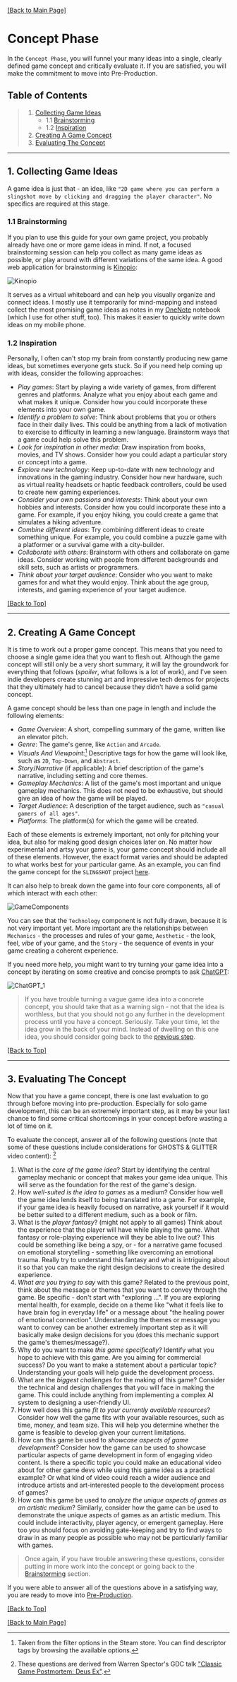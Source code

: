[[Back to Main Page]](README.md/#production-guide-for-solo-game-development)

# Concept Phase

In the `Concept Phase`, you will funnel your many ideas into a single, clearly defined game concept and critically evaluate it. If you are satisfied, you will make the commitment to move into Pre-Production.

<a name="toc"></a>
## Table of Contents

> 1. [Collecting Game Ideas](#collecting-ideas)
>    - 1.1 [Brainstorming](#brainstorming)
>    - 1.2 [Inspiration](#inspiration)
> 2. [Creating A Game Concept](#creating-concept)
> 3. [Evaluating The Concept](#evaluating-concept)

---

<a name="collecting-ideas"></a>
## 1. Collecting Game Ideas

A game idea is just that - an idea, like `"2D game where you can perform a slingshot move by clicking and dragging the player character"`. No specifics are required at this stage.

<a name="brainstorming"></a>
### 1.1 Brainstorming

If you plan to use this guide for your own game project, you probably already have one or more game ideas in mind. If not, a focused brainstorming session can help you collect as many game ideas as possible, or play around with different variations of the same idea. A good web application for brainstorming is [Kinopio](https://kinopio.club/):

![Kinopio](Images/Kinopio.png "An example board on Kinopio")

It serves as a virtual whiteboard and can help you visually organize and connect ideas. I mostly use it temporarily for mind-mapping and instead collect the most promising game ideas as notes in my [OneNote](https://www.onenote.com/?public=1) notebook (which I use for other stuff, too). This makes it easier to quickly write down ideas on my mobile phone.

<a name="inspiration"></a>
### 1.2 Inspiration

Personally, I often can't stop my brain from constantly producing new game ideas, but sometimes everyone gets stuck. So if you need help coming up with ideas, consider the following approaches:
- *Play games*: Start by playing a wide variety of games, from different genres and platforms. Analyze what you enjoy about each game and what makes it unique. Consider how you could incorporate these elements into your own game.
- *Identify a problem to solve*: Think about problems that you or others face in their daily lives. This could be anything from a lack of motivation to exercise to difficulty in learning a new language. Brainstorm ways that a game could help solve this problem.
- *Look for inspiration in other media*: Draw inspiration from books, movies, and TV shows. Consider how you could adapt a particular story or concept into a game.
- *Explore new technology*: Keep up-to-date with new technology and innovations in the gaming industry. Consider how new hardware, such as virtual reality headsets or haptic feedback controllers, could be used to create new gaming experiences.
- *Consider your own passions and interests*: Think about your own hobbies and interests. Consider how you could incorporate these into a game. For example, if you enjoy hiking, you could create a game that simulates a hiking adventure.
- *Combine different ideas*: Try combining different ideas to create something unique. For example, you could combine a puzzle game with a platformer or a survival game with a city-builder.
- *Collaborate with others*: Brainstorm with others and collaborate on game ideas. Consider working with people from different backgrounds and skill sets, such as artists or programmers.
- *Think about your target audience*: Consider who you want to make games for and what they would enjoy. Think about the age group, interests, and gaming experience of your target audience.

[[Back to Top]](#concept-phase)

---

<a name="creating-concept"></a>
## 2. Creating A Game Concept

It is time to work out a proper game concept. This means that you need to choose a single game idea that you want to flesh out. Although the game concept will still only be a very short summary, it will lay the groundwork for everything that follows (_spoiler_, what follows is a lot of work), and I've seen indie developers create stunning art and impressive tech demos for projects that they ultimately had to cancel because they didn't have a solid game concept.

A game concept should be less than one page in length and include the following elements:
- *Game Overview*: A short, compelling summary of the game, written like an elevator pitch.
- *Genre*: The game's genre, like `Action` and `Arcade`.
- *Visuals And Viewpoint*:[^1] Descriptive tags for how the game will look like, such as `2D`, `Top-Down`, and `Abstract`.
- *Story*/*Narrative* (if applicable): A brief description of the game's narrative, including setting and core themes.
- *Gameplay Mechanics*: A list of the game's most important and unique gameplay mechanics. This does not need to be exhaustive, but should give an idea of how the game will be played.
- *Target Audience*: A description of the target audience, such as `"casual gamers of all ages"`.
- *Platforms*: The platform(s) for which the game will be created.

[^1]: Taken from the filter options in the Steam store. You can find descriptor tags by browsing the available options.

Each of these elements is extremely important, not only for pitching your idea, but also for making good design choices later on. No matter how experimental and artsy your game is, your game concept should include all of these elements. However, the exact format varies and should be adapted to what works best for your particular game. As an example, you can find the game concept for the `SLINGSHOT` project [here](https://share-docs.clickup.com/9004010474/p/h/8cawjza-1127/a4494a0363b6815).

It can also help to break down the game into four core components, all of which interact with each other:

![GameComponents](Images/GameComponents.png "A game broken down into four core components")

You can see that the `Technology` component is not fully drawn, because it is not very important yet. More important are the relationships between `Mechanics` - the processes and rules of your game, `Aesthetic` - the look, feel, *vibe* of your game, and the `Story` - the sequence of events in your game creating a coherent experience.

If you need more help, you might want to try turning your game idea into a concept by iterating on some creative and concise prompts to ask [ChatGPT](https://chat.openai.com/chat):

![ChatGPT_1](Images/ChatGPT_1.png "A ChatGPT response for creating a game concept")

> If you have trouble turning a vague game idea into a concrete concept, you should take that as a warning sign - not that the idea is worthless, but that you should not go any further in the development process until you have a concept. Seriously. Take your time, let the idea grow in the back of your mind. Instead of dwelling on this one idea, you should consider going back to the [previous step](#collecting-ideas).

[[Back to Top]](#concept-phase)

---

<a name="evaluating-concept"></a>
## 3. Evaluating The Concept

Now that you have a game concept, there is one last evaluation to go through before moving into pre-production. Especially for solo game development, this can be an extremely important step, as it may be your last chance to find some critical shortcomings in your concept before wasting a lot of time on it.

To evaluate the concept, answer all of the following questions (note that some of these questions include considerations for GHOSTS & GLITTER video content): [^2]

[^2]: These questions are derived from Warren Spector's GDC talk ["Classic Game Postmortem: Deus Ex"](https://youtu.be/tffX3VljTtI).

1. What is the *core of the game idea*? Start by identifying the central gameplay mechanic or concept that makes your game idea unique. This will serve as the foundation for the rest of the game's design.
2. How *well-suited is the idea to games* as a medium? Consider how well the game idea lends itself to being translated into a game. For example, if your game idea is heavily focused on narrative, ask yourself if it would be better suited to a different medium, such as a book or film.
3. What is the *player fantasy*? (might not apply to all games) Think about the experience that the player will have while playing the game. What fantasy or role-playing experience will they be able to live out? This could be something like being a spy, or - for a narrative game focused on emotional storytelling - something like overcoming an emotional trauma. Really try to understand this fantasy and what is intriguing about it so that you can make the right design decisions to create the desired experience.
4. *What are you trying to say* with this game? Related to the previous point, think about the message or themes that you want to convey through the game. Be specific - don't start with "exploring ...". If you are exploring mental health, for example, decide on a theme like "what it feels like to have brain fog in everyday life" or a message about "the healing power of emotional connection". Understanding the themes or message you want to convey can be another extremely important step as it will basically make design decisions for you (does this mechanic support the game's themes/message?).
5. Why do you want to make *this game specifically*? Identify what you hope to achieve with this game. Are you aiming for commercial success? Do you want to make a statement about a particular topic? Understanding your goals will help guide the development process.
6. What are the *biggest challenges* for the making of this game? Consider the technical and design challenges that you will face in making the game. This could include anything from implementing a complex AI system to designing a user-friendly UI.
7. How well does this game *fit to your currently available resources*? Consider how well the game fits with your available resources, such as time, money, and team size. This will help you determine whether the game is feasible to develop given your current limitations.
8. How can this game be used to *showcase aspects of game development*? Consider how the game can be used to showcase particular aspects of game development in form of engaging video content. Is there a specific topic you could make an educational video about for other game devs while using this game idea as a practical example? Or what kind of video could reach a wider audience and introduce artists and art-interested people to the development process of games?
9. How can this game be used to *analyze the unique aspects of games as an artistic medium*? Similarly, consider how the game can be used to demonstrate the unique aspects of games as an artistic medium. This could include interactivity, player agency, or emergent gameplay. Here too you should focus on avoiding gate-keeping and try to find ways to draw in as many people as possible who may not be particularly familiar with games.

> Once again, if you have trouble answering these questions, consider putting in more work into the concept or going back to the [Brainstorming](#brainstorming) section.

If you were able to answer all of the questions above in a satisfying way, you are ready to move into [Pre-Production](2_PreProduction.md/#pre-production).

[[Back to Top]](#concept-phase)

[[Back to Main Page]](README.md/#production-guide-for-solo-game-development)